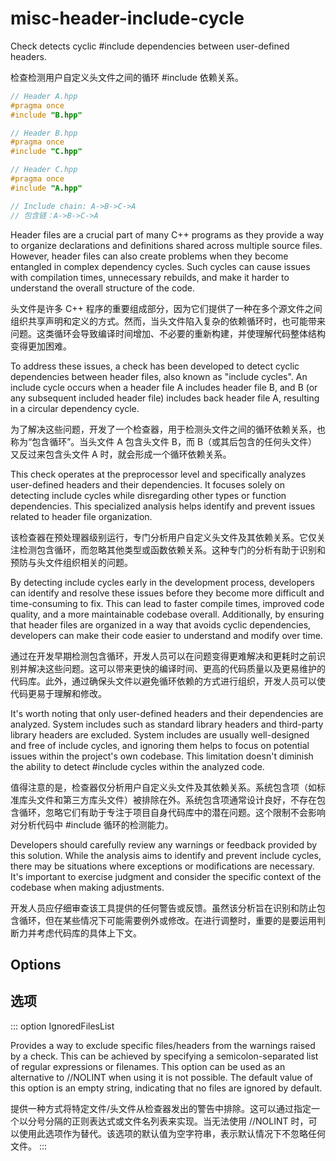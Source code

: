 # misc-header-include-cycle

Check detects cyclic #include dependencies between user-defined headers.

检查检测用户自定义头文件之间的循环 #include 依赖关系。

```c++
// Header A.hpp
#pragma once
#include "B.hpp"

// Header B.hpp
#pragma once
#include "C.hpp"

// Header C.hpp
#pragma once
#include "A.hpp"

// Include chain: A->B->C->A
// 包含链：A->B->C->A
```

Header files are a crucial part of many C++ programs as they provide a way to organize declarations and definitions shared across multiple source files. However, header files can also create problems when they become entangled in complex dependency cycles. Such cycles can cause issues with compilation times, unnecessary rebuilds, and make it harder to understand the overall structure of the code.

头文件是许多 C++ 程序的重要组成部分，因为它们提供了一种在多个源文件之间组织共享声明和定义的方式。然而，当头文件陷入复杂的依赖循环时，也可能带来问题。这类循环会导致编译时间增加、不必要的重新构建，并使理解代码整体结构变得更加困难。

To address these issues, a check has been developed to detect cyclic dependencies between header files, also known as "include cycles". An include cycle occurs when a header file A includes header file B, and B (or any subsequent included header file) includes back header file A, resulting in a circular dependency cycle.

为了解决这些问题，开发了一个检查器，用于检测头文件之间的循环依赖关系，也称为“包含循环”。当头文件 A 包含头文件 B，而 B（或其后包含的任何头文件）又反过来包含头文件 A 时，就会形成一个循环依赖关系。

This check operates at the preprocessor level and specifically analyzes user-defined headers and their dependencies. It focuses solely on detecting include cycles while disregarding other types or function dependencies. This specialized analysis helps identify and prevent issues related to header file organization.

该检查器在预处理器级别运行，专门分析用户自定义头文件及其依赖关系。它仅关注检测包含循环，而忽略其他类型或函数依赖关系。这种专门的分析有助于识别和预防与头文件组织相关的问题。

By detecting include cycles early in the development process, developers can identify and resolve these issues before they become more difficult and time-consuming to fix. This can lead to faster compile times, improved code quality, and a more maintainable codebase overall. Additionally, by ensuring that header files are organized in a way that avoids cyclic dependencies, developers can make their code easier to understand and modify over time.

通过在开发早期检测包含循环，开发人员可以在问题变得更难解决和更耗时之前识别并解决这些问题。这可以带来更快的编译时间、更高的代码质量以及更易维护的代码库。此外，通过确保头文件以避免循环依赖的方式进行组织，开发人员可以使代码更易于理解和修改。

It's worth noting that only user-defined headers and their dependencies are analyzed. System includes such as standard library headers and third-party library headers are excluded. System includes are usually well-designed and free of include cycles, and ignoring them helps to focus on potential issues within the project's own codebase. This limitation doesn't diminish the ability to detect #include cycles within the analyzed code.

值得注意的是，检查器仅分析用户自定义头文件及其依赖关系。系统包含项（如标准库头文件和第三方库头文件）被排除在外。系统包含项通常设计良好，不存在包含循环，忽略它们有助于专注于项目自身代码库中的潜在问题。这个限制不会影响对分析代码中 #include 循环的检测能力。

Developers should carefully review any warnings or feedback provided by this solution. While the analysis aims to identify and prevent include cycles, there may be situations where exceptions or modifications are necessary. It's important to exercise judgment and consider the specific context of the codebase when making adjustments.

开发人员应仔细审查该工具提供的任何警告或反馈。虽然该分析旨在识别和防止包含循环，但在某些情况下可能需要例外或修改。在进行调整时，重要的是要运用判断力并考虑代码库的具体上下文。

## Options

## 选项

::: option
IgnoredFilesList

Provides a way to exclude specific files/headers from the warnings raised by a check. This can be achieved by specifying a semicolon-separated list of regular expressions or filenames. This option can be used as an alternative to //NOLINT when using it is not possible. The default value of this option is an empty string, indicating that no files are ignored by default.

提供一种方式将特定文件/头文件从检查器发出的警告中排除。这可以通过指定一个以分号分隔的正则表达式或文件名列表来实现。当无法使用 //NOLINT 时，可以使用此选项作为替代。该选项的默认值为空字符串，表示默认情况下不忽略任何文件。
:::
